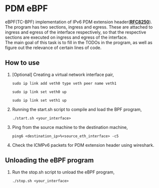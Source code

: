 # PDM eBPF

eBPF(TC-BPF) implementation of IPv6 PDM extension header([**RFC8250**](https://www.rfc-editor.org/rfc/rfc8250)).\
The program has two sections, ingress and egress. These are attached to ingress and egress of the interface respectively, so that the respective sections are executed on ingress and egress of the interface.\
The main goal of this task is to fill in the TODOs in the program, as well as figure out the relevance of certain lines of code.

## How to use 
1. [Optional] Creating a virtual network interface pair,
   ```
   sudo ip link add veth0 type veth peer name veth1
   ```
   ```
   sudo ip link set veth0 up
   ```
   ```
   sudo ip link set veth1 up
   ```
2. Running the start.sh script to compile and load the BPF program,
   ```
   ./start.sh <your_interface>
   ```
3. Ping from the source machine to the destination machine,
   ```
   ping6 <destination_ip>%<source_eth_interface> -c5
   ```
4. Check the ICMPv6 packets for PDM extension header using wireshark.



## Unloading the eBPF program

1. Run the stop.sh script to unload the eBPF program,
   ```
   ./stop.sh <your_interface>
   ```